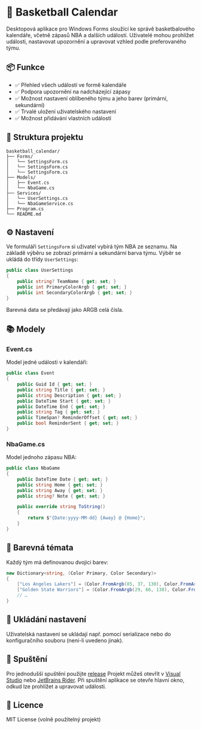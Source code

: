 # 🏀 Basketball Calendar

Desktopová aplikace pro Windows Forms sloužící ke správě basketbalového kalendáře, včetně zápasů NBA a dalších událostí. Uživatelé mohou prohlížet události, nastavovat upozornění a upravovat vzhled podle preferovaného týmu.

## 📦 Funkce

- ✅ Přehled všech událostí ve formě kalendáře
- ✅ Podpora upozornění na nadcházející zápasy
- ✅ Možnost nastavení oblíbeného týmu a jeho barev (primární, sekundární)
- ✅ Trvalé uložení uživatelského nastavení
- ✅ Možnost přidávání vlastních událostí

## 📁 Struktura projektu

```
basketball_calendar/
├── Forms/
│   └── SettingsForm.cs
│   └── SettingsForm.cs
│   └── SettingsForm.cs
├── Models/
│   ├── Event.cs
│   └── NbaGame.cs
├── Services/
│   └── UserSettings.cs
│   └── NbaGameService.cs
├── Program.cs
└── README.md
```

## ⚙️ Nastavení

Ve formuláři `SettingsForm` si uživatel vybírá tým NBA ze seznamu. Na základě výběru se zobrazí primární a sekundární barva týmu. Výběr se ukládá do třídy `UserSettings`:

```csharp
public class UserSettings
{
    public string? TeamName { get; set; }
    public int PrimaryColorArgb { get; set; }
    public int SecondaryColorArgb { get; set; }
}
```

Barevná data se předávají jako ARGB celá čísla.

## 📚 Modely

### Event.cs

Model jedné události v kalendáři:

```csharp
public class Event
{
    public Guid Id { get; set; }
    public string Title { get; set; }
    public string Description { get; set; }
    public DateTime Start { get; set; }
    public DateTime End { get; set; }
    public string Tag { get; set; }
    public TimeSpan? ReminderOffset { get; set; }
    public bool ReminderSent { get; set; }
}
```

### NbaGame.cs

Model jednoho zápasu NBA:

```csharp
public class NbaGame
{
    public DateTime Date { get; set; }
    public string Home { get; set; }
    public string Away { get; set; }
    public string? Note { get; set; }

    public override string ToString()
    {
        return $"{Date:yyyy-MM-dd} {Away} @ {Home}";
    }
}
```

## 🎨 Barevná témata

Každý tým má definovanou dvojici barev:

```csharp
new Dictionary<string, (Color Primary, Color Secondary)>
{
    ["Los Angeles Lakers"] = (Color.FromArgb(85, 37, 130), Color.FromArgb(253, 185, 39)),
    ["Golden State Warriors"] = (Color.FromArgb(29, 66, 138), Color.FromArgb(255, 199, 44)),
    // …
}
```

## 💾 Ukládání nastavení

Uživatelská nastavení se ukládají např. pomocí serializace nebo do konfiguračního souboru (není-li uvedeno jinak).

## 🚀 Spuštění

Pro jednodušší spuštění použijte [release](https://github.com/Boootyshaker9000/basketball-calendar/releases/tag/c%23)
Projekt můžeš otevřít v [Visual Studio](https://visualstudio.microsoft.com/) nebo [JetBrains Rider](https://www.jetbrains.com/rider/). Při spuštění aplikace se otevře hlavní okno, odkud lze prohlížet a upravovat události.

## 📝 Licence

MIT License (volně použitelný projekt)
